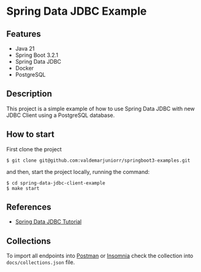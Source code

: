 # Spring Data JDBC Example

## Features
- Java 21
- Spring Boot 3.2.1
- Spring Data JDBC
- Docker
- PostgreSQL

## Description
This project is a simple example of how to use Spring Data JDBC with new JDBC Client using a PostgreSQL database.

## How to start

First clone the project

```
$ git clone git@github.com:valdemarjuniorr/springboot3-examples.git
```

and then, start the project locally, running the command:

```
$ cd spring-data-jdbc-client-example
$ make start
```

## References
- [Spring Data JDBC Tutorial](https://www.youtube.com/watch?v=JBu5GibEJ4k)

## Collections
To import all endpoints into [Postman](https://www.postman.com/) or [Insomnia](https://insomnia.rest/) check the collection into `docs/collections.json` file.
